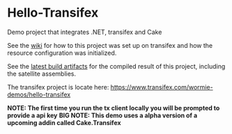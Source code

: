 # Hello-Transifex
Demo project that integrates .NET, transifex and Cake


See the [wiki](https://github.com/AdmiringWorm/Hello-Transifex/wiki) for how to this project was set up on transifex and how the resource configuration was initialized.

See the [latest build artifacts](https://ci.appveyor.com/project/AdmiringWorm/hello-transifex/build/artifacts) for the compiled result of this project, including the satellite assemblies.

The transifex project is locate here: <https://www.transifex.com/wormie-demos/hello-transifex>

**NOTE: The first time you run the tx client locally you will be prompted to provide a api key**
**BIG NOTE: This demo uses a alpha version of a upcoming addin called Cake.Transifex**